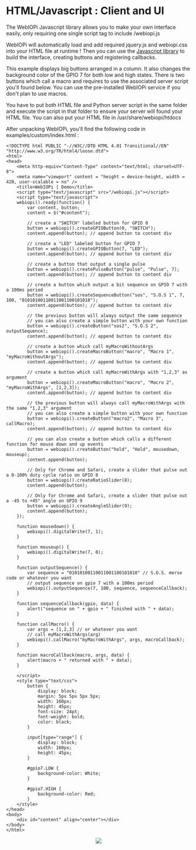 # HTML/Javascript : Client and UI #
The WebIOPi Javascript library allows you to make your own interface easily, only requiring one single script tag to include /webiopi.js

WebIOPi will automatically load and add required jquery.js and webiopi.css into your HTML file at runtime !
Then you can use the [Javascript library](JAVASCRIPT.md) to build the interface, creating buttons and registering callbacks.

This example displays big buttons arranged in a column. It also changes the background color of the GPIO 7 for both low and high states. There is two buttons which call a macro and requires to use the associated  server script you'll found below. You can use the pre-installed WebIOPi service if you don't plan to use macros.

You have to put both HTML file and Python server script in the same folder and execute the script in that folder to ensure your server will found your HTML file. You can also put your HTML file in /usr/share/webiopi/htdocs

After unpacking WebIOPi, you'll find the following code in examples/custom/index.html :
```
<!DOCTYPE html PUBLIC "-//W3C//DTD HTML 4.01 Transitional//EN" "http://www.w3.org/TR/html4/loose.dtd">
<html>
<head>
	<meta http-equiv="Content-Type" content="text/html; charset=UTF-8">
	<meta name="viewport" content = "height = device-height, width = 420, user-scalable = no" /> 
	<title>WebIOPi | Demo</title>
	<script type="text/javascript" src="/webiopi.js"></script>
	<script type="text/javascript">
	webiopi().ready(function() {
		var content, button;
		content = $("#content");
			
		// create a "SWITCH" labeled button for GPIO 0
		button = webiopi().createGPIOButton(0, "SWITCH");
		content.append(button); // append button to content div
		               
		// create a "LED" labeled button for GPIO 7
		button = webiopi().createGPIOButton(7, "LED");
		content.append(button); // append button to content div
		       
		// create a button that output a single pulse
		button = webiopi().createPulseButton("pulse", "Pulse", 7);
		content.append(button); // append button to content div
		
		// create a button which output a bit sequence on GPIO 7 with a 100ms period 
		button = webiopi().createSequenceButton("sos", "S.O.S 1", 7, 100, "01010100110011001100101010");
		content.append(button); // append button to content div
		       
		// the previous button will always output the same sequence
		// you can also create a simple button with your own function 
		button = webiopi().createButton("sos2", "S.O.S 2", outputSequence);
		content.append(button); // append button to content div
		
		// create a button which call myMacroWithoutArgs
		button = webiopi().createMacroButton("macro", "Macro 1", "myMacroWithoutArgs");
		content.append(button); // append button to content div
		
		// create a button which call myMacroWithArgs with "1,2,3" as argument
		button = webiopi().createMacroButton("macro", "Macro 2", "myMacroWithArgs", [1,2,3]);
		content.append(button); // append button to content div
		
		// the previous button will always call myMacroWithArgs with the same "1,2,3" argument
		// you can also create a simple button with your own function 
		button = webiopi().createButton("macro2", "Macro 3", callMacro);
		content.append(button); // append button to content div
		
		// you can also create a button which calls a different function for mouse down and up events
		button = webiopi().createButton("hold", "Hold", mousedown, mouseup);
		content.append(button);
		
		// Only for Chrome and Safari, create a slider that pulse out a 0-100% duty cycle ratio on GPIO 8
		button = webiopi().createRatioSlider(8);
		content.append(button);
		       
		// Only for Chrome and Safari, create a slider that pulse out a -45 to +45° angle on GPIO 9
		button = webiopi().createAngleSlider(9);
		content.append(button);
	});
		
	function mousedown() {
		webiopi().digitalWrite(7, 1);
	}
	
	function mouseup() {
		webiopi().digitalWrite(7, 0);
	}
	
	function outputSequence() {
		var sequence = "01010100110011001100101010" // S.O.S. morse code or whatever you want
		// output sequence on gpio 7 with a 100ms period
		webiopi().outputSequence(7, 100, sequence, sequenceCallback);
	}
	
	function sequenceCallback(gpio, data) {
		alert("sequence on " + gpio + " finished with " + data);
	}
	
	function callMacro() {
		var args = [1,2,3] // or whatever you want
		// call myMacroWithArgs(arg)
		webiopi().callMacro("myMacroWithArgs", args, macroCallback);
	}
	
	function macroCallback(macro, args, data) {
		alert(macro + " returned with " + data);
	}
	
	</script>
	<style type="text/css">
		button {
			display: block;
			margin: 5px 5px 5px 5px;
			width: 160px;
			height: 45px;
			font-size: 24pt;
			font-weight: bold;
			color: black;
		}
		
		input[type="range"] {
			display: block;
			width: 160px;
			height: 45px;
		}
		
		#gpio7.LOW {
			background-color: White;
		}
		
		#gpio7.HIGH {
			background-color: Red;
		}
	</style>
</head>
<body>
	<div id="content" align="center"></div>
</body>
</html>
```

<p align='center'><img src='http://trouch.com/wp-content/uploads/2012/11/webiopi-0.5-demo.png' /></p>